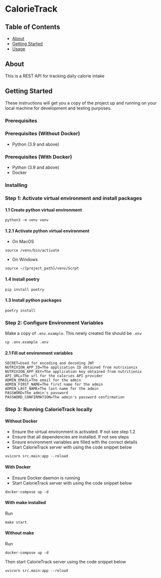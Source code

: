 # CalorieTrack

## Table of Contents
+ [About](#about)
+ [Getting Started](#getting_started)
+ [Usage](#usage)

## About <a name = "about"></a>
This is a REST API for tracking daily calorie intake 

## Getting Started <a name = "getting_started"></a>
These instructions will get you a copy of the project up and running on your local machine for development and testing purposes. 

### Prerequisites

### Prerequisites (Without Docker)
* Python (3.9 and above)

### Prerequisites (With Docker)
* Python (3.9 and above)
* Docker

### Installing

### Step 1: Activate virtual environment and install packages

#### 1.1 Create python virtual environment
```
python3 -m venv venv
```
#### 1.2.1 Activate python virtual environment
- On MacOS
```
source /venv/bin/activate
```
- On Windows
```
source ~/{project_path}/venv/Scrpt
```

#### 1.4 Install poetry
```
pip install poetry 
```

#### 1.3 Install python packages
```
poetry install
```

### Step 2: Configure Environment Variables
Make a copy of `.env.example`. This newly created file should be `.env`
```
cp .env.example .env
```
#### 2.1 Fill out environment variables
```
SECRET=Used for encoding and decoding JWT
NUTRIXION_APP_ID=The application ID obtained from nutrixionix
NUTRIXION_APP_KEY=The application key obtained from nutritionix
API_URL=The url for the calories API provider
ADMIN_EMAIL=The email for the admin
ADMIN_FIRST_NAME=The first name for the admin
ADMIN_LAST_NAME=The last name for the admin
PASSWORD=The admin's password
PASSWORD_CONFIRMATION=The admin's password confirmation
```

### Step 3: Running CalorieTrack locally

#### Without Docker
- Ensure the virtual environment is activated. If not see step 1.2
- Ensure that all dependencies are installed. If not see steps 
- Ensure environment variables are filled with the correct details
- Start CalorieTrack server with using the code snippet below
```
uvicorn src.main:app --reload
```

#### With Docker
- Ensure Docker daemon is running
- Start CalorieTrack server with using the code snippet below
```
docker-compose up -d
```

#### With make installed
Run
```
make start
```
#### Without make
Run
```
docker-compose up -d
```
Then start CalorieTrack server using the code snippet below
```
uvicorn src.main:app --reload
```

####